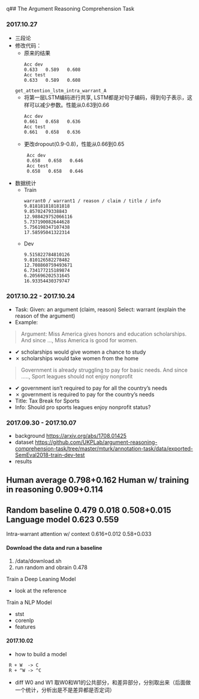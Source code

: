 q## The Argument Reasoning Comprehension Task


### 2017.10.27
- 三段论
- 修改代码：
    - 原来的结果
        ```
        Acc dev
        0.633   0.589   0.608
        Acc test
        0.633   0.589   0.608
        ```
    ``get_attention_lstm_intra_warrant_A``
    - 将第一层LSTM编码进行共享, LSTM都是对句子编码，得到句子表示，这样可以减少参数。性能从0.63到0.66
       ```
       Acc dev
       0.661   0.658   0.636
       Acc test
       0.661   0.658   0.636
       ```
    - 更改dropout(0.9-0.8)，性能从0.66到0.65
       ```
        Acc dev
        0.658   0.658   0.646
        Acc test
        0.658   0.658   0.646
       ```
- 数据统计
    - Train
        ```
        warrant0 / warrant1 / reason / claim / title / info
        9.818181818181818
        9.85702479338843
        12.988429752066116
        5.737190082644628
        5.756198347107438
        17.58595041322314
        ```
    - Dev
        ```
        9.515822784810126
        9.810126582278482
        12.708860759493671
        6.734177215189874
        6.205696202531645
        16.93354430379747
        ```




### 2017.10.22 - 2017.10.24
- Task:
    Given: an argument (claim, reason)
    Select: warrant (explain the reason of the argument)
- Example:
> Argument: Miss America gives honors and education scholarships. And since ..., Miss America is good for women.
  - ✔ scholarships would give women a chance to study
  - ✗ scholarships would take women from the home

> Government is already struggling to pay for basic needs. And since
....., Sport leagues should not enjoy nonprofit
   - ✔ government isn’t required to pay for all the country’s needs
   - ✗ government is required to pay for the country’s needs
  - Title: Tax Break for Sports
  - Info: Should pro sports leagues enjoy nonprofit status?



### 2017.09.30 - 2017.10.07

- background https://arxiv.org/abs/1708.01425
- dataset https://github.com/UKPLab/argument-reasoning-comprehension-task/tree/master/mturk/annotation-task/data/exported-SemEval2018-train-dev-test
- results

Human average                  0.798+0.162
Human w/ training in reasoning 0.909+0.114
---
Random baseline 0.479 0.018 0.508+0.015
Language model  0.623             0.559
---
Intra-warrant attention w/ context 0.616+0.012  0.58+0.033

#### Download the data and run a baseline
1. /data/download.sh
2. run random and obrain 0.478

Train a Deep Leaning Model
- look at the reference

Train a NLP Model
- stst
- corenlp
- features


#### 2017.10.02
- how to build a model
```
 R + W  -> C
 R + ^W -> ^C

```
- diff W0 and W1
  取W0和W1的公共部分，和差异部分，分别取出来（后面做一个统计，分析出是不是差异都是否定词）
